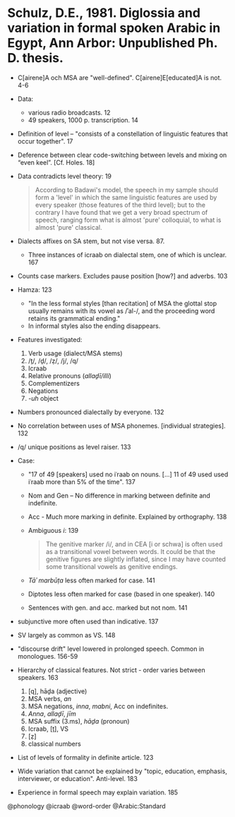 # Schulz, D.E., 1981. Diglossia and variation in formal spoken Arabic in Egypt, Ann Arbor: Unpublished Ph. D. thesis.

- C[airene]A och MSA are "well-defined". C[airene]E[educated]A is not. 4-6

- Data: 
    - various radio broadcasts. 12
    - 49 speakers, 1000 p. transcription. 14

- Definition of level – "consists of a constellation of linguistic features that occur together". 17

- Deference between clear code-switching between levels and mixing on “even keel”. [Cf. Holes. 18]

- Data contradicts level theory: 19 

  > According to Badawi's model, the speech in my sample should form a 'level' in which the same linguistic features are used by every speaker (those features of the third level); but to the contrary I have found that we get a very broad spectrum of speech, ranging form what is almost 'pure' colloquial, to what is almost 'pure' classical.

- Dialects affixes on SA stem, but not vise versa. 87. 
  - Three instances of icraab on dialectal stem, one of which is unclear. 167

- Counts case markers. Excludes pause position [how?] and adverbs. 103

- Hamza: 123
  - "In the less formal styles [than recitation] of MSA the glottal stop usually remains with its vowel as /ʾal-/, and the proceeding word retains its grammatical ending."
  - In informal styles also the ending disappears.

- Features investigated:
  1. Verb usage (dialect/MSA stems)
  2. /ṯ/, /ḏ/, /ẓ/, /j/, /q/
  3. Icraab
  4. Relative pronouns (*allaḏī/illi*)
  5. Complementizers
  6. Negations
  7. *-uh* object

- Numbers pronounced dialectally by everyone. 132

- No correlation between uses of MSA phonemes. [individual strategies]. 132

- /q/ unique positions as level raiser. 133

- Case:
  - "17 of 49 [speakers] used no iʿraab on nouns. [...] 11 of 49 used used iʿraab more than 5% of the time". 137
  - Nom and Gen – No difference in marking between definite and indefinite. 
  - Acc - Much more marking in definite. Explained by orthography. 138
  - Ambiguous *i*: 139
    
    > The genitive marker /i/, and in CEA [i or schwa] is often used as a transitional vowel between words. It could be that the genitive figures are slightly inflated, since I may have counted some transitional vowels as genitive endings.

  - *Tāʾ marbūṭa* less often marked for case. 141
  - Diptotes less often marked for case (based in one speaker). 140
  - Sentences with gen. and acc. marked but not nom. 141

- subjunctive more often used than indicative. 137

- SV largely as common as VS. 148

- "discourse drift" level lowered in prolonged speech. Common in monologues. 156-59

- Hierarchy of classical features. Not strict - order varies between speakers. 163
  1. [q], hāḏa (adjective)
  2. MSA verbs, *an*
  3. MSA negations, *inna*, *mabni*, Acc on indefinites.
  4. *Anna*, *allaḏī*, *jīm*
  5. MSA suffix (3.ms), *hāḏa* (pronoun)
  6. Icraab, [ṯ], VS
  7. [ẓ]
  8. classical numbers

- List of levels of formality in definite article. 123

- Wide variation that cannot be explained by "topic, education, emphasis, interviewer, or education". Anti-level. 183

- Experience in formal speech may explain variation. 185

@phonology
@icraab
@word-order
@Arabic:Standard
